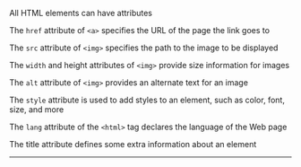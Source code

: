 All HTML elements can have attributes

The `href` attribute of `<a>` specifies the URL of the page the link goes to

The `src` attribute of `<img>` specifies the path to the image to be displayed

The `width` and height attributes of `<img>` provide size information for 
images

The `alt` attribute of `<img>` provides an alternate text for an image

The `style` attribute is used to add styles to an element, such as color, font, size, and more

The `lang` attribute of the `<html>` tag declares the language of the Web page

The title attribute defines some extra information about an element

---
